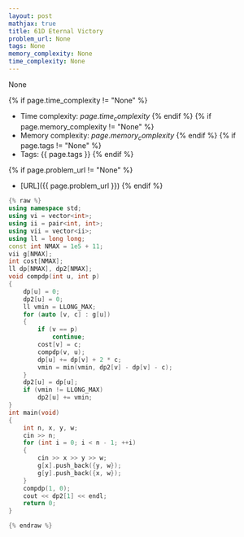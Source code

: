 ```yaml
---
layout: post
mathjax: true
title: 61D Eternal Victory
problem_url: None
tags: None
memory_complexity: None
time_complexity: None
---
```


None


{% if page.time_complexity != "None" %}
- Time complexity: ${{ page.time_complexity }}$
{% endif %}
{% if page.memory_complexity != "None" %}
- Memory complexity: ${{ page.memory_complexity }}$
{% endif %}
{% if page.tags != "None" %}
- Tags: {{ page.tags }}
{% endif %}

{% if page.problem_url != "None" %}
- [URL]({{ page.problem_url }})
{% endif %}

```cpp
{% raw %}
using namespace std;
using vi = vector<int>;
using ii = pair<int, int>;
using vii = vector<ii>;
using ll = long long;
const int NMAX = 1e5 + 11;
vii g[NMAX];
int cost[NMAX];
ll dp[NMAX], dp2[NMAX];
void compdp(int u, int p)
{
    dp[u] = 0;
    dp2[u] = 0;
    ll vmin = LLONG_MAX;
    for (auto [v, c] : g[u])
    {
        if (v == p)
            continue;
        cost[v] = c;
        compdp(v, u);
        dp[u] += dp[v] + 2 * c;
        vmin = min(vmin, dp2[v] - dp[v] - c);
    }
    dp2[u] = dp[u];
    if (vmin != LLONG_MAX)
        dp2[u] += vmin;
}
int main(void)
{
    int n, x, y, w;
    cin >> n;
    for (int i = 0; i < n - 1; ++i)
    {
        cin >> x >> y >> w;
        g[x].push_back({y, w});
        g[y].push_back({x, w});
    }
    compdp(1, 0);
    cout << dp2[1] << endl;
    return 0;
}

{% endraw %}
```